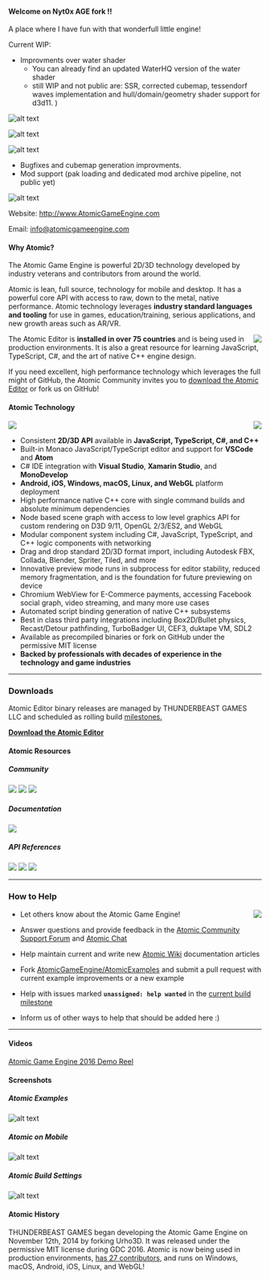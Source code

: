 #### Welcome on Nyt0x AGE fork !!

A place where I have fun with that wonderfull little engine!

Current WIP:

- Improvments over water shader 
    - You can already find an updated WaterHQ version of the water shader 
    - still WIP and not public are: SSR, corrected cubemap, tessendorf waves implementation and hull/domain/geometry shader support for d3d11. )

![alt text](https://github.com/Nyt0x/AtomicGameEngine/blob/master/WIP%20Gif/2nd%20iteration.gif "WaterShader Improvment")

![alt text](https://github.com/Nyt0x/AtomicGameEngine/blob/master/WIP%20Gif/SSR%20WIP.gif "SSR WIP")

![alt text](https://github.com/Nyt0x/AtomicGameEngine/blob/master/WIP%20Gif/Tessellation%20WIP.gif "Tesselation stages (hull/domain) support for d3d11 WIP")

- Bugfixes and cubemap generation improvments.
- Mod support (pak loading and dedicated mod archive pipeline, not public yet)



[AtomicLogo]: https://github.com/AtomicGameEngine/AtomicGameEngine/wiki/images/repo/Atomic-Game-Engine-512.png
![alt text][AtomicLogo]

Website: <a href="http://www.atomicgameengine.com" target="_blank">http://www.AtomicGameEngine.com</a>

Email: info@atomicgameengine.com

#### Why Atomic?

The Atomic Game Engine is powerful 2D/3D technology developed by industry veterans and contributors from around the world.  

Atomic is lean, full source, technology for mobile and desktop.  It has a powerful core API with access to raw, down to the metal, native performance.  Atomic technology leverages **industry standard languages and tooling** for use in games, education/training, serious applications, and new growth areas such as AR/VR.

<img align="right" src="http://atomicgameengine.com/images/home/WorldInstallMapHome.png"/>

The Atomic Editor is **installed in over 75 countries** and is being used in production environments.  It is also a great resource for learning JavaScript, TypeScript, C#, and the art of native C++ engine design.  

If you need excellent, high performance technology which leverages the full might of GitHub, the Atomic Community invites you to <a href="http://atomicgameengine.com/#download-the-atomic-editor">download the Atomic Editor</a> or fork us on GitHub!

#### Atomic Technology

<img src="http://atomicgameengine.com/images/home/RoboBeach2017.png"/>  

<img align="right" src="http://atomicgameengine.com/images/PlatformBox.png"/>

- Consistent **2D/3D API** available in **JavaScript, TypeScript, C#, and C++**
- Built-in Monaco JavaScript/TypeScript editor and support for **VSCode** and **Atom**
- C# IDE integration with **Visual Studio**, **Xamarin Studio**, and **MonoDevelop**
- **Android, iOS, Windows, macOS, Linux, and WebGL** platform deployment
- High performance native C++ core with single command builds and absolute minimum dependencies
- Node based scene graph with access to low level graphics API for custom rendering on D3D 9/11, OpenGL 2/3/ES2, and WebGL
- Modular component system including C#, JavaScript, TypeScript, and C++ logic components with networking
- Drag and drop standard 2D/3D format import, including Autodesk FBX, Collada, Blender, Spriter, Tiled, and more
- Innovative preview mode runs in subprocess for editor stability, reduced memory fragmentation, and is the foundation for future previewing on device
- Chromium WebView for E-Commerce payments, accessing Facebook social graph, video streaming, and many more use cases
- Automated script binding generation of native C++ subsystems
- Best in class third party integrations including Box2D/Bullet physics, Recast/Detour pathfinding, TurboBadger UI, CEF3, duktape VM, SDL2
- Available as precompiled binaries or fork on GitHub under the permissive MIT license
- **Backed by professionals with decades of experience in the technology and game industries**

---

### Downloads

Atomic Editor binary releases are managed by THUNDERBEAST GAMES LLC and scheduled as rolling build <a href="https://github.com/AtomicGameEngine/AtomicGameEngine/milestones" target="_blank">milestones.</a>

**[Download the Atomic Editor](http://atomicgameengine.com/#download-the-atomic-editor)**

#### Atomic Resources

##### Community

<a href="https://discourse.atomicgameengine.com/">![](http://atomicgameengine.com/images/community/CommunitySupportPortal.png)</a>
<a href="https://gitter.im/AtomicGameEngine/AtomicGameEngine/">![](http://atomicgameengine.com/images/community/Community_Chat.png)</a>
<a href="http://atomicgameengine.com/blog/">![](http://atomicgameengine.com/images/community/Community_Blog.png)</a>

##### Documentation

<a href="https://github.com/AtomicGameEngine/AtomicGameEngine/wiki/">![](http://atomicgameengine.com/images/community/Community_GitHub.png)</a>  

##### API References

<a href="http://docs.atomicgameengine.com/api/modules/atomic.html">![](http://atomicgameengine.com/images/community/Documentation_JSTS.png)</a>
<a href="http://docs.atomicgameengine.com/csharp/AtomicEngine/">![](http://atomicgameengine.com/images/community/Documentation_CSharp.png)</a>
<a href="http://docs.atomicgameengine.com/cpp">![](http://atomicgameengine.com/images/community/Documentation_CPlusPlus.png)</a>

---

### How to Help

<img align="right" src="https://github.com/AtomicGameEngine/AtomicGameEngine/wiki/images/repo/atomic/wecandoit.jpg" style="margin-left:20px;"/>

- Let others know about the Atomic Game Engine!
- Answer questions and provide feedback in the [Atomic Community Support Forum](https://discourse.atomicgameengine.com/c/atomic-community-support) and [Atomic Chat](https://gitter.im/AtomicGameEngine/AtomicGameEngine)

- Help maintain current and write new [Atomic Wiki](https://github.com/AtomicGameEngine/AtomicGameEngine/wiki) documentation articles

- Fork [AtomicGameEngine/AtomicExamples](https://github.com/AtomicGameEngine/AtomicExamples) and submit a pull request with current example improvements or a new example

- Help with issues marked **```unassigned: help wanted```** in the [current build milestone](https://github.com/AtomicGameEngine/AtomicGameEngine/milestones)

- Inform us of other ways to help that should be added here :)  

---

#### Videos

<a href="http://www.atomicgameengine.com" target="_blank">Atomic Game Engine 2016 Demo Reel</a>

#### Screenshots

##### Atomic Examples
[DevSnapshot]: https://github.com/AtomicGameEngine/AtomicGameEngine/wiki/images/repo/DevSnapshot2116.png
![alt text][DevSnapshot]

##### Atomic on Mobile
[ToonTown]: https://github.com/AtomicGameEngine/AtomicGameEngine/wiki/images/repo/ToonTownTouchUpdate.gif
![alt text][ToonTown]

##### Atomic Build Settings
[AndroidBuildSettings]: https://github.com/AtomicGameEngine/AtomicGameEngine/wiki/images/repo/AndroidBuildSettings.png
![alt text][AndroidBuildSettings]

#### Atomic History

THUNDERBEAST GAMES began developing the Atomic Game Engine on November 12th, 2014 by forking Urho3D.  It was released under the permissive MIT license during GDC 2016.  Atomic is now being used in production environments, <a href="https://github.com/AtomicGameEngine/AtomicGameEngine/graphs/contributors" target="_blank">has 27 contributors</a>, and runs on Windows, macOS, Android, iOS, Linux, and WebGL!
